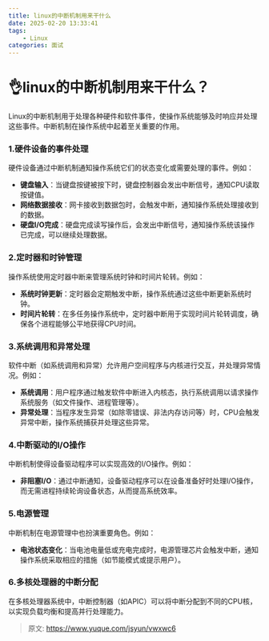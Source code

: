 ```yaml
---
title: linux的中断机制用来干什么
date: 2025-02-20 13:33:41
tags:
	- Linux
categories: 面试
---
```


# 👌linux的中断机制用来干什么？

Linux的中断机制用于处理各种硬件和软件事件，使操作系统能够及时响应并处理这些事件。中断机制在操作系统中起着至关重要的作用。

### 1.**硬件设备的事件处理**
硬件设备通过中断机制通知操作系统它们的状态变化或需要处理的事件。例如：

+ **键盘输入**：当键盘按键被按下时，键盘控制器会发出中断信号，通知CPU读取按键值。
+ **网络数据接收**：网卡接收到数据包时，会触发中断，通知操作系统处理接收到的数据。
+ **硬盘I/O完成**：硬盘完成读写操作后，会发出中断信号，通知操作系统该操作已完成，可以继续处理数据。

### 2.**定时器和时钟管理**
操作系统使用定时器中断来管理系统时钟和时间片轮转。例如：

+ **系统时钟更新**：定时器会定期触发中断，操作系统通过这些中断更新系统时钟。
+ **时间片轮转**：在多任务操作系统中，定时器中断用于实现时间片轮转调度，确保各个进程能够公平地获得CPU时间。

### 3.**系统调用和异常处理**
软件中断（如系统调用和异常）允许用户空间程序与内核进行交互，并处理异常情况。例如：

+ **系统调用**：用户程序通过触发软件中断进入内核态，执行系统调用以请求操作系统服务（如文件操作、进程管理等）。
+ **异常处理**：当程序发生异常（如除零错误、非法内存访问等）时，CPU会触发异常中断，操作系统捕获并处理这些异常。

### 4.**中断驱动的I/O操作**
中断机制使得设备驱动程序可以实现高效的I/O操作。例如：

+ **非阻塞I/O**：通过中断通知，设备驱动程序可以在设备准备好时处理I/O操作，而无需进程持续轮询设备状态，从而提高系统效率。

### 5.**电源管理**
中断机制在电源管理中也扮演重要角色。例如：

+ **电池状态变化**：当电池电量低或充电完成时，电源管理芯片会触发中断，通知操作系统采取相应的措施（如节能模式或提示用户）。

### 6.**多核处理器的中断分配**
在多核处理器系统中，中断控制器（如APIC）可以将中断分配到不同的CPU核，以实现负载均衡和提高并行处理能力。



> 原文: <https://www.yuque.com/jsyun/vwxwc6>